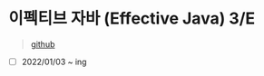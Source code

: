 # 이펙티브 자바 (Effective Java) 3/E

> [github](https://github.com/WegraLee/effective-java-3e-source-code)

- [ ] 2022/01/03 ~ ing
